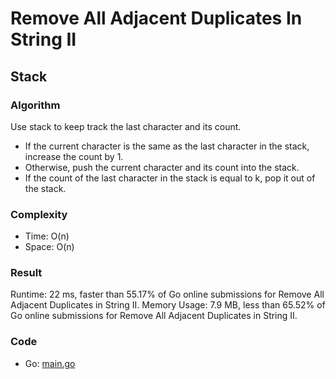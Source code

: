 # Remove All Adjacent Duplicates In String II



## Stack



### Algorithm

Use stack to keep track the last character and its count. 
- If the current character is the same as the last character in the stack, increase the count by 1. 
- Otherwise, push the current character and its count into the stack. 
- If the count of the last character in the stack is equal to k, pop it out of the stack.


### Complexity

- Time: O(n)
- Space: O(n)


### Result

Runtime: 22 ms, faster than 55.17% of Go online submissions for Remove All Adjacent Duplicates in String II.
Memory Usage: 7.9 MB, less than 65.52% of Go online submissions for Remove All Adjacent Duplicates in String II.


### Code

- Go: [main.go](#maingo)